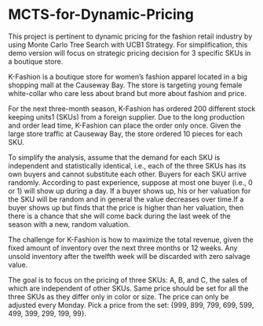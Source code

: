 # MCTS-for-Dynamic-Pricing
This project is pertinent to dynamic pricing for the fashion retail industry by using Monte Carlo Tree Search with UCB1 Strategy. For simplification, this demo version will focus on strategic pricing decision for 3 specific SKUs in a boutique store.

K-Fashion is a boutique store for women’s fashion apparel located in a big shopping mall at the Causeway Bay. The store is targeting young female white-collar who care less about brand but more about fashion and price. 

For the next three-month season, K-Fashion has ordered 200 different stock keeping units1 (SKUs) from a foreign supplier. Due to the long production and order lead time, K-Fashion can place the order only once. Given the large store traffic at Causeway Bay, the store ordered 10 pieces for each SKU. 

To simplify the analysis, assume that the demand for each SKU is independent and statistically identical, i.e., each of the three SKUs has its own buyers and cannot substitute each other. Buyers for each SKU arrive randomly. According to past experience, suppose at most one buyer (i.e., 0 or 1) will show up during a day. If a buyer shows up, his or her valuation for the SKU will be random and in general the value decreases over time.If a buyer shows up but finds that the price is higher than her valuation, then there is a chance that she will come back during the last week of the season with a new, random valuation. 
 
The challenge for K-Fashion is how to maximize the total revenue, given the fixed amount of inventory over the next three months or 12 weeks. Any unsold inventory after the twelfth week will be discarded with zero salvage value. 

The goal is to focus on the pricing of three SKUs: A, B, and C, the sales of which are independent of other SKUs. Same price should be set for all the three SKUs as they differ only in color or size. The price can only be adjusted every Monday. Pick a price from the set: {999, 899, 799, 699, 599, 499, 399, 299, 199, 99}.
